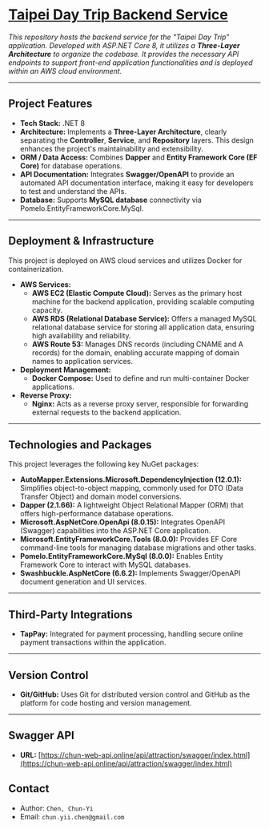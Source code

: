 # [Taipei Day Trip Backend Service](https://chun-web-api.online/api/attraction/swagger/index.html)

*This repository hosts the backend service for the "Taipei Day Trip" application. Developed with ASP.NET Core 8, it utilizes a **Three-Layer Architecture** to organize the codebase. It provides the necessary API endpoints to support front-end application functionalities and is deployed within an AWS cloud environment.*

---

## Project Features

* **Tech Stack:** .NET 8
* **Architecture:** Implements a **Three-Layer Architecture**, clearly separating the **Controller**, **Service**, and **Repository** layers. This design enhances the project's maintainability and extensibility.
* **ORM / Data Access:** Combines **Dapper** and **Entity Framework Core (EF Core)** for database operations.
* **API Documentation:** Integrates **Swagger/OpenAPI** to provide an automated API documentation interface, making it easy for developers to test and understand the APIs.
* **Database:** Supports **MySQL database** connectivity via Pomelo.EntityFrameworkCore.MySql.

---

## Deployment & Infrastructure

This project is deployed on AWS cloud services and utilizes Docker for containerization.

* **AWS Services:**
    * **AWS EC2 (Elastic Compute Cloud):** Serves as the primary host machine for the backend application, providing scalable computing capacity.
    * **AWS RDS (Relational Database Service):** Offers a managed MySQL relational database service for storing all application data, ensuring high availability and reliability.
    * **AWS Route 53:** Manages DNS records (including CNAME and A records) for the domain, enabling accurate mapping of domain names to application services.
* **Deployment Management:**
    * **Docker Compose:** Used to define and run multi-container Docker applications.
* **Reverse Proxy:**
    * **Nginx:** Acts as a reverse proxy server, responsible for forwarding external requests to the backend application.

---

## Technologies and Packages

This project leverages the following key NuGet packages:

* **AutoMapper.Extensions.Microsoft.DependencyInjection (12.0.1):** Simplifies object-to-object mapping, commonly used for DTO (Data Transfer Object) and domain model conversions.
* **Dapper (2.1.66):** A lightweight Object Relational Mapper (ORM) that offers high-performance database operations.
* **Microsoft.AspNetCore.OpenApi (8.0.15):** Integrates OpenAPI (Swagger) capabilities into the ASP.NET Core application.
* **Microsoft.EntityFrameworkCore.Tools (8.0.0):** Provides EF Core command-line tools for managing database migrations and other tasks.
* **Pomelo.EntityFrameworkCore.MySql (8.0.0):** Enables Entity Framework Core to interact with MySQL databases.
* **Swashbuckle.AspNetCore (6.6.2):** Implements Swagger/OpenAPI document generation and UI services.

---

## Third-Party Integrations

* **TapPay:** Integrated for payment processing, handling secure online payment transactions within the application.

---

## Version Control

* **Git/GitHub:** Uses Git for distributed version control and GitHub as the platform for code hosting and version management.

---

## Swagger API
* **URL:** [https://chun-web-api.online/api/attraction/swagger/index.html](https://chun-web-api.online/api/attraction/swagger/index.html)

## Contact
- Author: `Chen, Chun-Yi`
- Email: `chun.yii.chen@gmail.com`